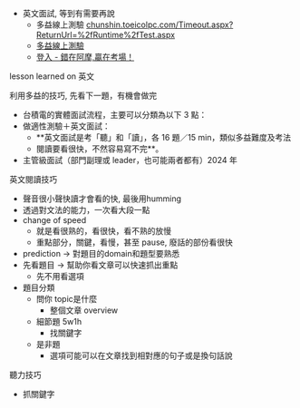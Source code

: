 
- 英文面試, 等到有需要再說
	- 多益線上測驗 [chunshin.toeicolpc.com/Timeout.aspx?ReturnUrl=%2fRuntime%2fTest.aspx](https://chunshin.toeicolpc.com/Runtime/Test.aspx)
	- [多益線上測驗](https://tw.amazingtalker.com/blog/zh-tw/zh-eng/33005/)
	- [登入 - 錯在阿摩,贏在考場！](https://app.yamol.tw/response/81137221?dostatus=ok&exp=72&info=item.3171749&score=72)




lesson learned on 英文

利用多益的技巧, 先看下一題，有機會做完



- 台積電的實體面試流程，主要可以分類為以下 3 點： 
- 做適性測驗＋英文面試：
	- **英文面試是考「聽」和「讀」，各 16 題／15 min，類似多益難度及考法
	- 閱讀要看很快，不然容易寫不完**。 
- 主管級面試（部門副理或 leader，也可能兩者都有）2024 年


英文閱讀技巧
- 聲音很小聲快讀才會看的快, 最後用humming
- 透過對文法的能力，一次看大段一點
- change of speed
	- 就是看很熟的，看很快，看不熟的放慢
	- 重點部分，關鍵，看慢，甚至 pause, 廢話的部份看很快
- prediction -> 對題目的domain和題型要熟悉
- 先看題目 -> 幫助你看文章可以快速抓出重點
	- 先不用看選項
- 題目分類
	- 問你 topic是什麼
		- 整個文章 overview 
	- 細節題  5w1h
		- 找關鍵字
	- 是非題
		- 選項可能可以在文章找到相對應的句子或是換句話說

聽力技巧
- 抓關鍵字

